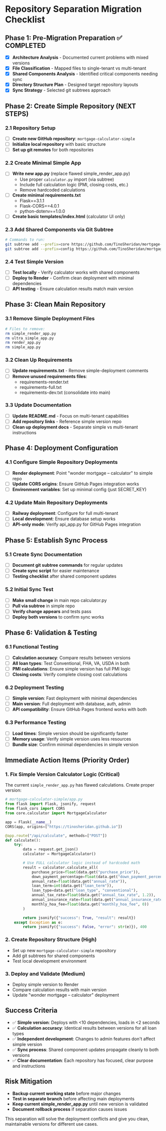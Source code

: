 # Repository Separation Migration Checklist

## Phase 1: Pre-Migration Preparation ✅ COMPLETED

- [x] **Architecture Analysis** - Documented current problems with mixed versions
- [x] **File Classification** - Mapped files to single-tenant vs multi-tenant
- [x] **Shared Components Analysis** - Identified critical components needing sync
- [x] **Directory Structure Plan** - Designed target repository layouts
- [x] **Sync Strategy** - Selected git subtrees approach

## Phase 2: Create Simple Repository (NEXT STEPS)

### 2.1 Repository Setup
- [ ] **Create new GitHub repository**: `mortgage-calculator-simple`
- [ ] **Initialize local repository** with basic structure
- [ ] **Set up git remotes** for both repositories

### 2.2 Create Minimal Simple App
- [ ] **Write new app.py** (replace flawed simple_render_app.py)
  - Use proper `calculator.py` import (via subtree)
  - Include full calculation logic (PMI, closing costs, etc.)
  - Remove hardcoded calculations
- [ ] **Create minimal requirements.txt**
  - Flask==3.1.1
  - Flask-CORS==4.0.1
  - python-dotenv==1.0.0
- [ ] **Create basic templates/index.html** (calculator UI only)

### 2.3 Add Shared Components via Git Subtree
```bash
# Commands to run:
git subtree add --prefix=core https://github.com/TinoSheridan/mortgage-calculator.git main --squash
git subtree add --prefix=config https://github.com/TinoSheridan/mortgage-calculator.git main --squash
```

### 2.4 Test Simple Version
- [ ] **Test locally** - Verify calculator works with shared components
- [ ] **Deploy to Render** - Confirm clean deployment with minimal dependencies
- [ ] **API testing** - Ensure calculation results match main version

## Phase 3: Clean Main Repository

### 3.1 Remove Simple Deployment Files
```bash
# Files to remove:
rm simple_render_app.py
rm ultra_simple_app.py
rm render_app.py
rm simple_app.py
```

### 3.2 Clean Up Requirements
- [ ] **Update requirements.txt** - Remove simple-deployment comments
- [ ] **Remove unused requirements files**:
  - requirements-render.txt
  - requirements-full.txt
  - requirements-dev.txt (consolidate into main)

### 3.3 Update Documentation
- [ ] **Update README.md** - Focus on multi-tenant capabilities
- [ ] **Add repository links** - Reference simple version repo
- [ ] **Clean up deployment docs** - Separate simple vs multi-tenant instructions

## Phase 4: Deployment Configuration

### 4.1 Configure Simple Repository Deployments
- [ ] **Render deployment**: Point "wonder mortgage – calculator" to simple repo
- [ ] **Update CORS origins**: Ensure GitHub Pages integration works
- [ ] **Environment variables**: Set up minimal config (just SECRET_KEY)

### 4.2 Update Main Repository Deployments
- [ ] **Railway deployment**: Configure for full multi-tenant
- [ ] **Local development**: Ensure database setup works
- [ ] **API-only mode**: Verify api_app.py for GitHub Pages integration

## Phase 5: Establish Sync Process

### 5.1 Create Sync Documentation
- [ ] **Document git subtree commands** for regular updates
- [ ] **Create sync script** for easier maintenance
- [ ] **Testing checklist** after shared component updates

### 5.2 Initial Sync Test
- [ ] **Make small change** in main repo calculator.py
- [ ] **Pull via subtree** in simple repo
- [ ] **Verify change appears** and tests pass
- [ ] **Deploy both versions** to confirm sync works

## Phase 6: Validation & Testing

### 6.1 Functional Testing
- [ ] **Calculation accuracy**: Compare results between versions
- [ ] **All loan types**: Test Conventional, FHA, VA, USDA in both
- [ ] **PMI calculations**: Ensure simple version has full PMI logic
- [ ] **Closing costs**: Verify complete closing cost calculations

### 6.2 Deployment Testing
- [ ] **Simple version**: Fast deployment with minimal dependencies
- [ ] **Main version**: Full deployment with database, auth, admin
- [ ] **API compatibility**: Ensure GitHub Pages frontend works with both

### 6.3 Performance Testing
- [ ] **Load times**: Simple version should be significantly faster
- [ ] **Memory usage**: Verify simple version uses less resources
- [ ] **Bundle size**: Confirm minimal dependencies in simple version

## Immediate Action Items (Priority Order)

### 1. **Fix Simple Version Calculator Logic** (Critical)
The current `simple_render_app.py` has flawed calculations. Create proper version:

```python
# mortgage-calculator-simple/app.py
from flask import Flask, jsonify, request
from flask_cors import CORS
from core.calculator import MortgageCalculator

app = Flask(__name__)
CORS(app, origins=["https://tinosheridan.github.io"])

@app.route("/api/calculate", methods=["POST"])
def calculate():
    try:
        data = request.get_json()
        calculator = MortgageCalculator()

        # Use FULL calculator logic instead of hardcoded math
        result = calculator.calculate_all(
            purchase_price=float(data.get("purchase_price")),
            down_payment_percentage=float(data.get("down_payment_percentage")),
            annual_rate=float(data.get("annual_rate")),
            loan_term=int(data.get("loan_term")),
            loan_type=data.get("loan_type", "conventional"),
            annual_tax_rate=float(data.get("annual_tax_rate", 1.2)),
            annual_insurance_rate=float(data.get("annual_insurance_rate", 0.35)),
            monthly_hoa_fee=float(data.get("monthly_hoa_fee", 0))
        )

        return jsonify({"success": True, "result": result})
    except Exception as e:
        return jsonify({"success": False, "error": str(e)}), 400
```

### 2. **Create Repository Structure** (High)
- Set up new `mortgage-calculator-simple` repository
- Add git subtrees for shared components
- Test local development environment

### 3. **Deploy and Validate** (Medium)
- Deploy simple version to Render
- Compare calculation results with main version
- Update "wonder mortgage – calculator" deployment

## Success Criteria

- ✅ **Simple version**: Deploys with <10 dependencies, loads in <2 seconds
- ✅ **Calculation accuracy**: Identical results between versions for all loan types
- ✅ **Independent development**: Changes to admin features don't affect simple version
- ✅ **Sync process**: Shared component updates propagate cleanly to both versions
- ✅ **Clear documentation**: Each repository has focused, clear purpose and instructions

## Risk Mitigation

- **Backup current working state** before major changes
- **Test in separate branch** before affecting main deployments
- **Keep current simple_render_app.py** until new version is validated
- **Document rollback process** if separation causes issues

This separation will solve the deployment conflicts and give you clean, maintainable versions for different use cases.

